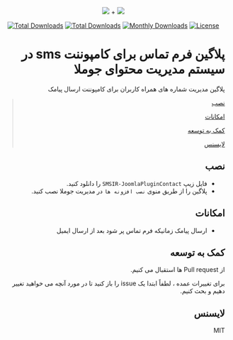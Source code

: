 <p align="center">
<img src="https://user-images.githubusercontent.com/3329008/111814382-a31bc700-88ef-11eb-94e2-41dd10c0d2b1.png" /> + 
<img src="https://user-images.githubusercontent.com/3329008/113660582-af5a9f00-96b9-11eb-83c0-db18736c3ace.png" />
</p>
<p align="center">
  <a href="https://packagist.org/packages/pejmankheyri/smsir-joomla-plugin-contact"><img src="https://poser.pugx.org/pejmankheyri/smsir-joomla-plugin-contact/v/stable" alt="Total Downloads"></a>
<a href="https://packagist.org/packages/pejmankheyri/smsir-joomla-plugin-contact"><img src="https://img.shields.io/packagist/dt/pejmankheyri/smsir-joomla-plugin-contact" alt="Total Downloads"></a>
  <a href="https://packagist.org/packages/pejmankheyri/smsir-joomla-plugin-contact"><img src="https://poser.pugx.org/pejmankheyri/smsir-joomla-plugin-contact/d/monthly" alt="Monthly Downloads"></a>
<a href="https://packagist.org/packages/pejmankheyri/smsir-joomla-plugin-contact"><img src="https://img.shields.io/github/license/pejmankheyri/smsir-joomlaplugincontact" alt="License"></a>
</p>
<div dir="rtl">

# پلاگین فرم تماس برای کامپوننت sms در سیستم مدیریت محتوای جوملا

 پلاگین مدیریت شماره های همراه کاربران برای کامپوننت ارسال پیامک


> [نصب](https://github.com/pejmankheyri/SMSIR-JoomlaPluginContact]#%D9%86%D8%B5%D8%A8)
> 
> [امکانات](https://github.com/pejmankheyri/SMSIR-JoomlaPluginContact]#%D8%A7%D9%85%DA%A9%D8%A7%D9%86%D8%A7%D8%AA)
> 
> [کمک به توسعه](https://github.com/pejmankheyri/SMSIR-JoomlaPluginContact]#%DA%A9%D9%85%DA%A9-%D8%A8%D9%87-%D8%AA%D9%88%D8%B3%D8%B9%D9%87)
> 
> [لایسنس](https://github.com/pejmankheyri/SMSIR-JoomlaPluginContact]#%D9%84%D8%A7%DB%8C%D8%B3%D9%86%D8%B3)

## نصب

* فایل زیپ `SMSIR-JoomlaPluginContact` را دانلود کنید.
* پلاگین را از طریق منوی `نصب افزونه ها` در مدیریت جوملا نصب کنید.

## امکانات

* ارسال پیامک زمانیکه فرم تماس پر شود بعد از ارسال ایمیل

## کمک به توسعه

از Pull request ها استقبال می کنیم.

برای تغییرات عمده ، لطفاً ابتدا یک issue را باز کنید تا در مورد آنچه می خواهید تغییر دهیم و بحث کنیم.

## لایسنس

MIT

</div>